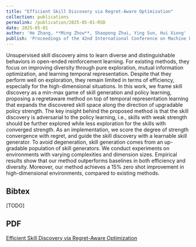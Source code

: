 ```yaml
---
title: "Efficient Skill Discovery via Regret-Aware Optimization"
collection: publications
permalink: /publication/2025-05-01-RSD
date: 2025-05-01
author: 'He Zhang, **Ming Zhou**, Shaopeng Zhai, Ying Sun, Hui Xiong'
publish: 'Proceedings of the 42nd International Conference on Machine Learning'
---
```



Unsupervised skill discovery aims to learn diverse and distinguishable behaviors in open-ended reinforcement learning. For existing methods, they focus on improving diversity through pure exploration, mutual information optimization,
and learning temporal representation. Despite that they perform well on exploration, they remain limited in terms of efficiency, especially for the high-dimensional situations.
In this work, we frame skill discovery as a min-max game of skill generation and policy learning, proposing a regretaware method on top of temporal representation learning that expands the discovered skill space along the direction of upgradable policy strength.
The key insight behind the proposed method is that the skill discovery is adversarial to the policy learning, i.e., skills with weak strength should be further explored while less exploration for the skills with converged strength.
As an implementation, we score the degree of strength convergence with regret, and guide the skill discovery with a learnable skill generator. To avoid degeneration, skill generation comes from an up-gradable population of skill generators.
We conduct experiments on environments with varying complexities and dimension sizes. Empirical results show that our method outperforms baselines in both efficiency and diversity.
Moreover, our method achieves a 15% zero shot improvement in high-dimensional environments, compared to existing methods.

## Bibtex

[TODO]

## PDF

<a href="kornbergfresnel.github.io/files/RSD.pdf" target="_blank">Efficient Skill Discovery via Regret-Aware Optimization</a>
